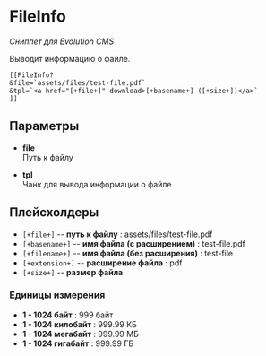 # FileInfo

_Сниппет для Evolution CMS_

Выводит информацию о файле.

```
[[FileInfo?
&file=`assets/files/test-file.pdf`
&tpl=`<a href="[+file+]" download>[+basename+] ([+size+])</a>`
]]
```

## Параметры

- **file**<br>
  Путь к файлу

- **tpl**<br>
  Чанк для вывода информации о файле

## Плейсхолдеры

- `[+file+]` -- **путь к файлу** : assets/files/test-file.pdf
- `[+basename+]` -- **имя файла (с расширением)** : test-file.pdf
- `[+filename+]` -- **имя файла (без расширения)** : test-file
- `[+extension+]` -- **расширение файла** : pdf
- `[+size+]` -- **размер файла**<br>

### Единицы измерения

- **1 - 1024 байт** : 999 байт
- **1 - 1024 килобайт** : 999.99 КБ
- **1 - 1024 мегабайт** : 999.99 МБ
- **1 - 1024 гигабайт** : 999.99 ГБ
